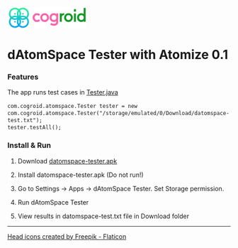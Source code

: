 [![cogroid.com](https://github.com/cogroid/resources/raw/main/images/banner/cogroid-48.png)](https://cogroid.com)

# dAtomSpace Tester with Atomize 0.1

### Features

The app runs test cases in [Tester.java](https://github.com/cogroid/d-atomspace-tester-bin/blob/main/0.1/Tester.java)

```
com.cogroid.atomspace.Tester tester = new com.cogroid.atomspace.Tester("/storage/emulated/0/Download/datomspace-test.txt");
tester.testAll();
```

### Install & Run

1. Download [datomspace-tester.apk](https://github.com/cogroid/d-atomspace-tester-bin/raw/main/0.1/datomspace-tester.apk)

2. Install datomspace-tester.apk (Do not run!)

3. Go to Settings -> Apps -> dAtomSpace Tester. Set Storage permission.

4. Run dAtomSpace Tester

5. View results in datomspace-test.txt file in Download folder

---
[Head icons created by Freepik - Flaticon](https://www.flaticon.com/free-icons/head)
